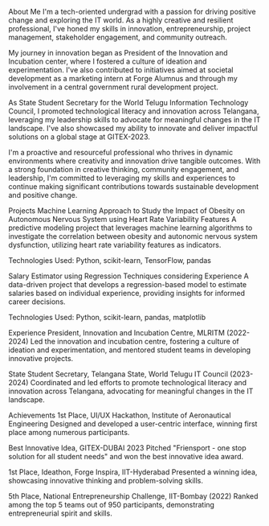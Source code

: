 About Me
I'm a tech-oriented undergrad with a passion for driving positive change and exploring the IT world. As a highly creative and resilient professional, I've honed my skills in innovation, entrepreneurship, project management, stakeholder engagement, and community outreach.

My journey in innovation began as President of the Innovation and Incubation center, where I fostered a culture of ideation and experimentation. I've also contributed to initiatives aimed at societal development as a marketing intern at Forge Alumnus and through my involvement in a central government rural development project.

As State Student Secretary for the World Telugu Information Technology Council, I promoted technological literacy and innovation across Telangana, leveraging my leadership skills to advocate for meaningful changes in the IT landscape. I've also showcased my ability to innovate and deliver impactful solutions on a global stage at GITEX-2023.

I'm a proactive and resourceful professional who thrives in dynamic environments where creativity and innovation drive tangible outcomes. With a strong foundation in creative thinking, community engagement, and leadership, I'm committed to leveraging my skills and experiences to continue making significant contributions towards sustainable development and positive change.

Projects
Machine Learning Approach to Study the Impact of Obesity on Autonomous Nervous System using Heart Rate Variability Features
A predictive modeling project that leverages machine learning algorithms to investigate the correlation between obesity and autonomic nervous system dysfunction, utilizing heart rate variability features as indicators.

Technologies Used: Python, scikit-learn, TensorFlow, pandas

Salary Estimator using Regression Techniques considering Experience
A data-driven project that develops a regression-based model to estimate salaries based on individual experience, providing insights for informed career decisions.

Technologies Used: Python, scikit-learn, pandas, matplotlib

Experience
President, Innovation and Incubation Centre, MLRITM (2022-2024)
Led the innovation and incubation centre, fostering a culture of ideation and experimentation, and mentored student teams in developing innovative projects.

State Student Secretary, Telangana State, World Telugu IT Council (2023-2024)
Coordinated and led efforts to promote technological literacy and innovation across Telangana, advocating for meaningful changes in the IT landscape.

Achievements
1st Place, UI/UX Hackathon, Institute of Aeronautical Engineering
Designed and developed a user-centric interface, winning first place among numerous participants.

Best Innovative Idea, GITEX-DUBAI 2023
Pitched "Friensport - one stop solution for all student needs" and won the best innovative idea award.

1st Place, Ideathon, Forge Inspira, IIT-Hyderabad
Presented a winning idea, showcasing innovative thinking and problem-solving skills.

5th Place, National Entrepreneurship Challenge, IIT-Bombay (2022)
Ranked among the top 5 teams out of 950 participants, demonstrating entrepreneurial spirit and skills.
